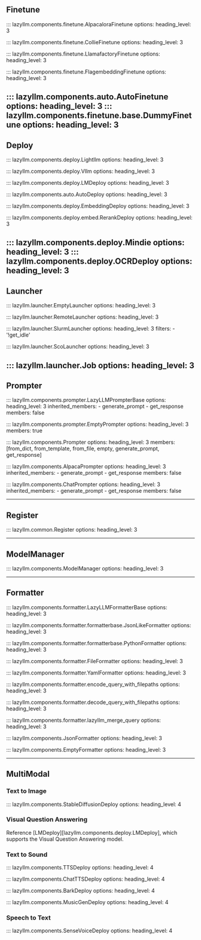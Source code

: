 ## Finetune

::: lazyllm.components.finetune.AlpacaloraFinetune
    options:
      heading_level: 3

::: lazyllm.components.finetune.CollieFinetune
    options:
      heading_level: 3

::: lazyllm.components.finetune.LlamafactoryFinetune
    options:
      heading_level: 3

::: lazyllm.components.finetune.FlagembeddingFinetune
    options:
      heading_level: 3

::: lazyllm.components.auto.AutoFinetune
    options:
      heading_level: 3
::: lazyllm.components.finetune.base.DummyFinetune
    options:
      heading_level: 3
---

## Deploy

::: lazyllm.components.deploy.Lightllm
    options:
      heading_level: 3

::: lazyllm.components.deploy.Vllm
    options:
      heading_level: 3

::: lazyllm.components.deploy.LMDeploy
    options:
      heading_level: 3

::: lazyllm.components.auto.AutoDeploy
    options:
      heading_level: 3

::: lazyllm.components.deploy.EmbeddingDeploy
    options:
      heading_level: 3

::: lazyllm.components.deploy.embed.RerankDeploy
    options:
      heading_level: 3

::: lazyllm.components.deploy.Mindie
    options:
      heading_level: 3
::: lazyllm.components.deploy.OCRDeploy
    options:
      heading_level: 3
---

## Launcher

::: lazyllm.launcher.EmptyLauncher
    options:
      heading_level: 3

::: lazyllm.launcher.RemoteLauncher
    options:
      heading_level: 3

::: lazyllm.launcher.SlurmLauncher
    options:
      heading_level: 3
      filters:
      - '!get_idle'

::: lazyllm.launcher.ScoLauncher
    options:
      heading_level: 3

::: lazyllm.launcher.Job
    options:
      heading_level: 3
---

## Prompter

::: lazyllm.components.prompter.LazyLLMPrompterBase
  options:
    heading_level: 3
    inherited_members:
      - generate_prompt
      - get_response
    members: false

::: lazyllm.components.prompter.EmptyPrompter
    options:
      heading_level: 3
      members: true

::: lazyllm.components.Prompter
    options:
      heading_level: 3
      members: [from_dict, from_template, from_file, empty, generate_prompt, get_response]

::: lazyllm.components.AlpacaPrompter
    options:
      heading_level: 3
	  inherited_members:
	    - generate_prompt
	    - get_response
    members: false

::: lazyllm.components.ChatPrompter
    options:
      heading_level: 3
	  inherited_members:
	    - generate_prompt
	    - get_response
    members: false

---

## Register

::: lazyllm.common.Register
    options:
      heading_level: 3

---

## ModelManager

::: lazyllm.components.ModelManager
    options:
      heading_level: 3

---

## Formatter

::: lazyllm.components.formatter.LazyLLMFormatterBase
    options:
      heading_level: 3

::: lazyllm.components.formatter.formatterbase.JsonLikeFormatter
    options:
      heading_level: 3

::: lazyllm.components.formatter.formatterbase.PythonFormatter
    options:
      heading_level: 3

::: lazyllm.components.formatter.FileFormatter
    options:
      heading_level: 3

::: lazyllm.components.formatter.YamlFormatter
    options:
      heading_level: 3

::: lazyllm.components.formatter.encode_query_with_filepaths
    options:
      heading_level: 3

::: lazyllm.components.formatter.decode_query_with_filepaths
    options:
      heading_level: 3

::: lazyllm.components.formatter.lazyllm_merge_query
    options:
      heading_level: 3

::: lazyllm.components.JsonFormatter
    options:
      heading_level: 3

::: lazyllm.components.EmptyFormatter
    options:
      heading_level: 3

---

## MultiModal

### Text to Image

::: lazyllm.components.StableDiffusionDeploy
    options:
      heading_level: 4

### Visual Question Answering

Reference [LMDeploy][lazyllm.components.deploy.LMDeploy], which supports the Visual Question Answering model.

### Text to Sound

::: lazyllm.components.TTSDeploy
    options:
      heading_level: 4

::: lazyllm.components.ChatTTSDeploy
    options:
      heading_level: 4

::: lazyllm.components.BarkDeploy
    options:
      heading_level: 4

::: lazyllm.components.MusicGenDeploy
    options:
      heading_level: 4

### Speech to Text

::: lazyllm.components.SenseVoiceDeploy
    options:
      heading_level: 4

